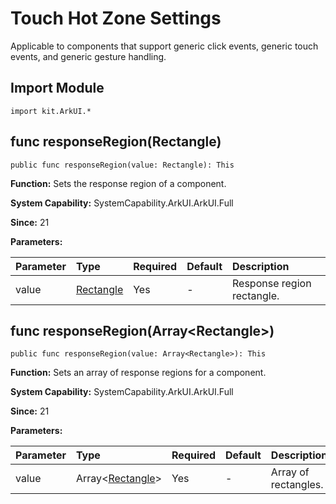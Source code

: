 # Touch Hot Zone Settings

Applicable to components that support generic click events, generic touch events, and generic gesture handling.

## Import Module

```cangjie
import kit.ArkUI.*
```

## func responseRegion(Rectangle)

```cangjie
public func responseRegion(value: Rectangle): This
```

**Function:** Sets the response region of a component.

**System Capability:** SystemCapability.ArkUI.ArkUI.Full

**Since:** 21

**Parameters:**

| Parameter | Type | Required | Default | Description |
|:---|:---|:---|:---|:---|
| value | [Rectangle](#) | Yes | - | Response region rectangle. |

## func responseRegion(Array\<Rectangle>)

```cangjie
public func responseRegion(value: Array<Rectangle>): This
```

**Function:** Sets an array of response regions for a component.

**System Capability:** SystemCapability.ArkUI.ArkUI.Full

**Since:** 21

**Parameters:**

| Parameter | Type | Required | Default | Description |
|:---|:---|:---|:---|:---|
| value | Array\<[Rectangle](#)> | Yes | - | Array of rectangles. |